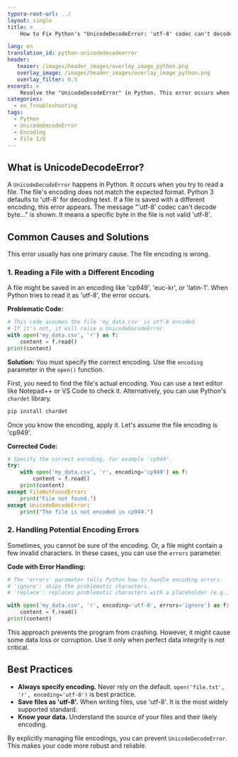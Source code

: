 ```yaml
---
typora-root-url: ../
layout: single
title: >
    How to Fix Python's "UnicodeDecodeError: 'utf-8' codec can't decode byte"

lang: en
translation_id: python-unicodedecodeerror
header:
   teaser: /images/header_images/overlay_image_python.png
   overlay_image: /images/header_images/overlay_image_python.png
   overlay_filter: 0.5
excerpt: >
    Resolve the "UnicodeDecodeError" in Python. This error occurs when reading a file with an encoding that doesn't match the default 'utf-8' codec.
categories:
  - en_Troubleshooting
tags:
  - Python
  - UnicodeDecodeError
  - Encoding
  - File I/O
---
```


## What is UnicodeDecodeError?

A `UnicodeDecodeError` happens in Python.
It occurs when you try to read a file.
The file's encoding does not match the expected format.
Python 3 defaults to 'utf-8' for decoding text.
If a file is saved with a different encoding, this error appears.
The message "'utf-8' codec can't decode byte..." is shown.
It means a specific byte in the file is not valid 'utf-8'.

## Common Causes and Solutions

This error usually has one primary cause. The file encoding is wrong.

### 1. Reading a File with a Different Encoding

A file might be saved in an encoding like 'cp949', 'euc-kr', or 'latin-1'.
When Python tries to read it as 'utf-8', the error occurs.

**Problematic Code:**
```python
# This code assumes the file 'my_data.csv' is utf-8 encoded.
# If it's not, it will raise a UnicodeDecodeError.
with open('my_data.csv', 'r') as f:
    content = f.read()
print(content)
```

**Solution:**
You must specify the correct encoding.
Use the `encoding` parameter in the `open()` function.

First, you need to find the file's actual encoding.
You can use a text editor like Notepad++ or VS Code to check it.
Alternatively, you can use Python's `chardet` library.

```bash
pip install chardet
```

Once you know the encoding, apply it.
Let's assume the file encoding is 'cp949'.

**Corrected Code:**
```python
# Specify the correct encoding, for example 'cp949'.
try:
    with open('my_data.csv', 'r', encoding='cp949') as f:
        content = f.read()
    print(content)
except FileNotFoundError:
    print("File not found.")
except UnicodeDecodeError:
    print("The file is not encoded in cp949.")
```

### 2. Handling Potential Encoding Errors

Sometimes, you cannot be sure of the encoding.
Or, a file might contain a few invalid characters.
In these cases, you can use the `errors` parameter.

**Code with Error Handling:**
```python
# The 'errors' parameter tells Python how to handle encoding errors.
# 'ignore': skips the problematic characters.
# 'replace': replaces problematic characters with a placeholder (e.g., '?').

with open('my_data.csv', 'r', encoding='utf-8', errors='ignore') as f:
    content = f.read()
print(content)
```
This approach prevents the program from crashing.
However, it might cause some data loss or corruption.
Use it only when perfect data integrity is not critical.

## Best Practices

- **Always specify encoding.** Never rely on the default. `open('file.txt', 'r', encoding='utf-8')` is best practice.
- **Save files as 'utf-8'.** When writing files, use 'utf-8'. It is the most widely supported standard.
- **Know your data.** Understand the source of your files and their likely encoding.

By explicitly managing file encodings, you can prevent `UnicodeDecodeError`. This makes your code more robust and reliable.
